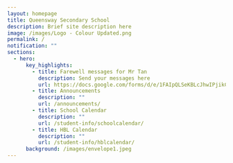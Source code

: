 ```yaml
---
layout: homepage
title: Queensway Secondary School
description: Brief site description here
image: /images/Logo - Colour Updated.png
permalink: /
notification: ""
sections:
  - hero:
      key_highlights:
        - title: Farewell messages for Mr Tan
          description: Send your messages here
          url: https://docs.google.com/forms/d/e/1FAIpQLSeKBLcJhwIPjikCwSbsv5sOLfegYbbGBPk5vM116ZMfxa1ZQg/viewform
        - title: Announcements
          description: ""
          url: /announcements/
        - title: School Calendar
          description: ""
          url: /student-info/schoolcalendar/
        - title: HBL Calendar
          description: ""
          url: /student-info/hblcalendar/
      background: /images/envelope1.jpeg
---
```

